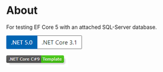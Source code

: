 ﻿# About

For testing EF Core 5 with an attached SQL-Server database.

![image](assets/Versions.png)

![img](assets/core_csharp_shield.png)